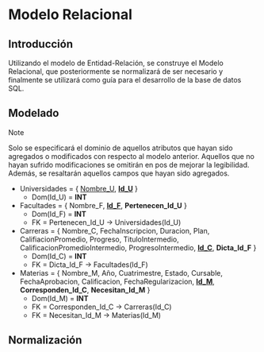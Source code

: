 # Modelo Relacional

## Introducción
Utilizando el modelo de Entidad-Relación, se construye el Modelo Relacional, que posteriormente se normalizará de ser necesario y finalmente se utilizará como guía para el desarrollo de la base de datos SQL.

## Modelado
> [!NOTE]  
>Solo se especificará el dominio de aquellos atributos que hayan sido agregados o modificados con respecto al modelo anterior. Aquellos que no hayan sufrido modificaciones se omitirán en pos de mejorar la legibilidad.
Además, se resaltarán aquellos campos que hayan sido agregados.

- Universidades = { <u>Nombre_U</u>, <u>**Id_U**</u> }
    - Dom(Id_U) = **INT**
- Facultades = { Nombre_F, <u>**Id_F**</u>, **Pertenecen_Id_U** }
    - Dom(Id_F) = **INT**
    - FK = Pertenecen_Id_U -> Universidades(Id_U)
- Carreras = { Nombre_C, FechaInscripcion, Duracion, Plan, CalifiacionPromedio, Progreso, TituloIntermedio, CalificacionPromedioIntermedio, ProgresoIntermedio, <u>**Id_C**</u>, **Dicta_Id_F** }
    - Dom(Id_C) = **INT**
    - FK = Dicta_Id_F -> Facultades(Id_F)
- Materias = { Nombre_M, Año, Cuatrimestre, Estado, Cursable, FechaAprobacion, Calificacion, FechaRegularizacion, <u>**Id_M**</u>, **Corresponden_Id_C**, **Necesitan_Id_M** }
    - Dom(Id_M) = **INT**
    - FK = Corresponden_Id_C -> Carreras(Id_C)
    - FK = Necesitan_Id_M -> Materias(Id_M)

## Normalización
